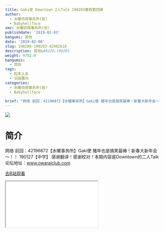 ```yaml
---
title: Gaki使 Downtown 2人Talk 190203春假第四弹
author:
  - 水曜侦探事务所(仮)
  - Babyhellface
zmz: 水曜侦探事务所(仮)
publishdate: '2019-02-03'
bangumi: 其他
date: '2019-02-08'
slug: 190208-190203-42902618
description: 其他&#8226;190203
weight: 9792.0
bangumis:
  - 其他
tags:
  - 松本人志
  - 浜田雅功
categories:
  - 水曜侦探事务所(仮)
  - Babyhellface

brief: "网络 前回：42196872【水曜事务所】Gaki使 猪年也是搞笑最棒！新春大新年会～！！ 190127【中字】 感谢翻译！感谢校对！本期内容是Downtown的二人Talk 论坛地址：www.owaraiclub.com"
---
```

![](https://i.imgur.com/ydlnNXi.jpg)
# 简介  
网络
前回：42196872【水曜事务所】Gaki使 猪年也是搞笑最棒！新春大新年会～！！ 190127【中字】
感谢翻译！感谢校对！本期内容是Downtown的二人Talk
论坛地址：www.owaraiclub.com  

[去B站观看](https://www.bilibili.com/video/av42902618/)
<div class ="resp-container"><iframe class="testiframe" src="//player.bilibili.com/player.html?aid=42902618"", scrolling="no", allowfullscreen="true" > </iframe></div> 
